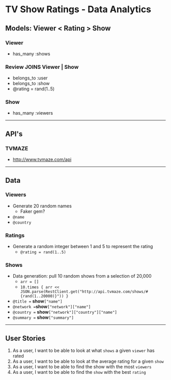 # TV Show Ratings - Data Analytics

## Models: Viewer < Rating > Show
### Viewer
* has_many :shows
### Review JOINS Viewer | Show
* belongs_to :user
* belongs_to :show
* @rating = rand(1..5)
### Show
* has_many :viewers
---
## API's
### TVMAZE
* http://www.tvmaze.com/api
---
## Data
### Viewers
* Generate 20 random names
  * Faker gem?
* `@name`
* `@country`
### Ratings
* Generate a random integer between 1 and 5 to represent the rating
  * `@rating = rand(1..5)`
### Shows
* Data generation: pull 10 random shows from a selection of 20,000
  * `arr = []`
  * `10.times { arr << JSON.parse(RestClient.get("http://api.tvmaze.com/shows/#{rand(1..20000)}")) }`
* `@title =` **show**`["name"]`
* `@network =`**show**`["network"]["name"]`
* `@country =` **show**`["network"]["country"]["name"]`
* `@summary =` **show**`["summary"]`
---
## User Stories
1. As a user, I want to be able to look at what `shows` a given `viewer` has rated
2. As a user, I want to be able to look at the average rating for a given `show`
3. As a user, I want to be able to find the show with the most `viewers`
4. As a user, I want to be able to find the `show` with the best `rating`
